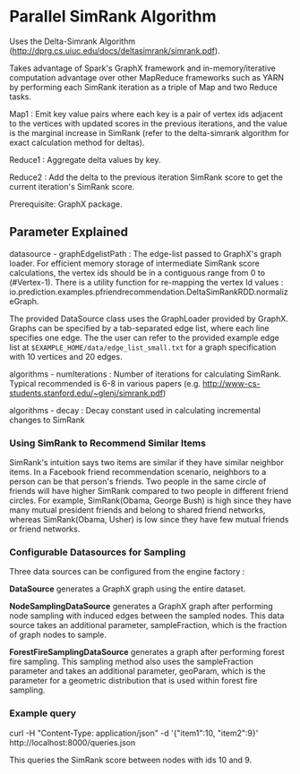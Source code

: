 Parallel SimRank Algorithm
========================================================================
Uses the Delta-Simrank Algorithm (http://dprg.cs.uiuc.edu/docs/deltasimrank/simrank.pdf).

Takes advantage of Spark's GraphX framework and in-memory/iterative computation advantage over other MapReduce frameworks such as YARN by performing each SimRank iteration as a triple of Map and two Reduce tasks.

Map1 : Emit key value pairs where each key is a pair of vertex ids adjacent to the vertices with updated scores in the previous iterations, and the value is the marginal increase in SimRank (refer to the delta-simrank algorithm for exact calculation method for deltas).

Reduce1 : Aggregate delta values by key.

Reduce2 : Add the delta to the previous iteration SimRank score to get the current iteration's SimRank score.

Prerequisite: GraphX package.

Parameter Explained
-------------------
datasource - graphEdgelistPath : The edge-list passed to GraphX's graph loader. For efficient memory storage of intermediate SimRank score calculations, the vertex ids should be in a contiguous range from 0 to (#Vertex-1). There is a utility function for re-mapping the vertex Id values : io.prediction.examples.pfriendrecommendation.DeltaSimRankRDD.normalizeGraph. 

The provided DataSource class uses the GraphLoader provided by GraphX. Graphs can be specified by a tab-separated edge list, where each line specifies one edge.
The the user can refer to the provided example edge list at `$EXAMPLE_HOME/data/edge_list_small.txt` for a graph specification with 10 vertices and 20 edges.

algorithms - numIterations : Number of iterations for calculating SimRank. Typical recommended is 6-8 in various papers (e.g. http://www-cs-students.stanford.edu/~glenj/simrank.pdf)

algorithms - decay : Decay constant used in calculating incremental changes to SimRank

### Using SimRank to Recommend Similar Items
SimRank's intuition says two items are similar if they have similar neighbor items. In a Facebook friend recommendation scenario, neighbors to a person can be that person's friends. Two people in the same circle of friends will have higher SimRank compared to two people in different friend circles.
For example, SimRank(Obama, George Bush) is high since they have many mutual president friends and belong to shared friend networks, whereas SimRank(Obama, Usher) is low since they have few mutual friends or friend networks.

### Configurable Datasources for Sampling
Three data sources can be configured from the engine factory : 

**DataSource** generates a GraphX graph using the entire dataset.

**NodeSamplingDataSource** generates a GraphX graph after performing node sampling
with induced edges between the sampled nodes. This data source takes an
additional parameter, sampleFraction, which is the fraction of graph nodes to
sample.

**ForestFireSamplingDataSource** generates a graph after performing forest fire
sampling. This sampling method also uses the sampleFraction parameter and takes
an additional parameter, geoParam, which is the parameter for a geometric
distribution that is used within forest fire sampling.

### Example query 
curl -H "Content-Type: application/json" -d '{"item1":10, "item2":9}' http://localhost:8000/queries.json

This queries the SimRank score between nodes with ids 10 and 9.
